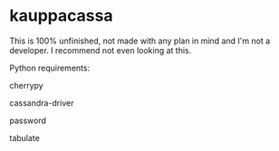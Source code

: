 # kauppacassa

This is 100% unfinished, not made with any plan in mind and I'm not a developer.
I recommend not even looking at this.

Python requirements:

cherrypy

cassandra-driver

password

tabulate

